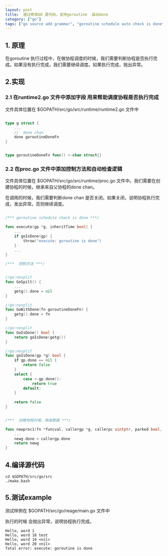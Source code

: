 ```yaml
---
layout: post
title:  通过修改GO 源代码，支持goroutine  自动done
category: ["go"]
tags: ["go source add grammar", "goroutine schedule auto check is done"]
---
```



## 1. 原理

在goroutine 执行过程中，在做协程调度的时候，我们需要判断协程是否执行完成。如果没有执行完成，我们需要继续调度。如果执行完成，抛出异常。


## 2.实现 

### 2.1 在runtime2.go 文件中添加字段 用来帮助调度协程是否执行完成

文件具体位置在 $GOPATH/src/go/src/runtime/runtime2.go 文件中
```go

type g struct {
    ...
	//  done chan
	done goroutineDoneFn
}


type goroutineDoneFn func() <-chan struct{}


```
### 2.2 在proc.go 文件中添加控制方法和自动检查逻辑

文件具体位置在 $GOPATH/src/go/src/runtime/proc.go 文件中。我们需要在创建协程的时候，继承来自父协程的done chan。

在调用的时候，我们需要判断done chan 是否关闭。如果关闭，说明协程执行完成，发出异常。否则继续调度。

```go

/*** goroutine schedule check is done ***/

func execute(gp *g, inheritTime bool) {
    ...
    if goIsDone(gp) {
        throw("execute: goroutine is done")
    }
	...
}

/***  控制方法 ***/


//go:nosplit
func GoSpilt() {
    ...
    getg().done = nil
}

//go:nosplit
func GoWithDone(fn goroutineDoneFn) {
    getg().done = fn
}

//go:nosplit
func GoIsDone() bool {
    return goIsDone(getg())
}

//go:nosplit
func goIsDone(gp *g) bool {
    if gp.done == nil {
        return false
    }
    select {
        case <-gp.done():
            return true
        default:
    }
    
    return false
}


/***  创建协程时候，继承数据 ***/

func newproc1(fn *funcval, callergp *g, callerpc uintptr, parked bool, waitreason waitReason) *g {
	...
	newg.done = callergp.done
    return newg
}
```

## 4.编译源代码

```shell
cd $GOPATH/src/go/src
./make.bash
```

## 5.测试example

测试样例在 $GOPATH/src/go/reage/main.go 文件中

执行的时候 会抛出异常，说明协程执行完成。

 ``` 
Hello, word 1
Hello, word 18 test
Hello, word 19 <nil>
Hello, word 20 <nil>
fatal error: execute: goroutine is done

 ```

